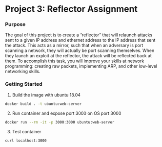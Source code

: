 # Project 3: Reflector Assignment

### Purpose

The goal of this project is to create a “reflector” that will relaunch attacks sent to a given IP address and ethernet address to the IP address that sent the attack. This acts as a mirror, such that when an adversary is port scanning a network, they will actually be port scanning themselves. When they launch an exploit at the reflector, the attack will be reflected back at them. To accomplish this task, you will improve your skills at network programming: creating raw packets, implementing ARP, and other low-level networking skills.

### Getting Started

1. Build the image with ubuntu 18.04

```sh
docker build . -t ubuntu:web-server
```

2. Run container and expose port 3000 on OS port 3000

```sh
docker run --rm -it -p 3000:3000 ubuntu:web-server
```

3. Test container

```sh
curl localhost:3000
```
